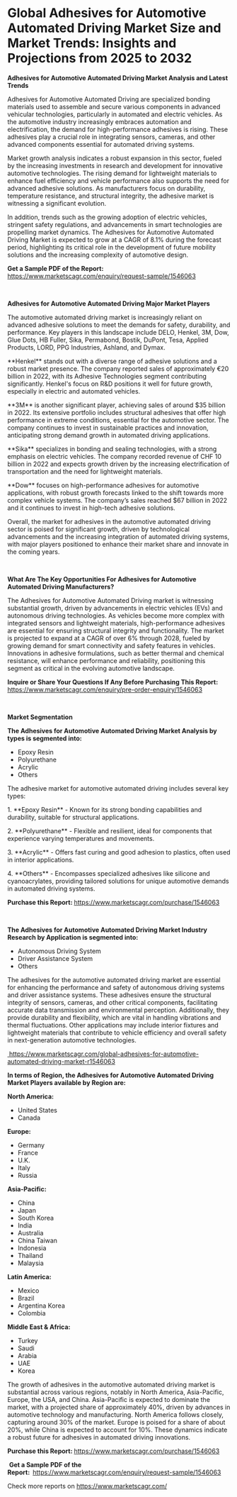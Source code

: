 <p><h1>Global Adhesives for Automotive Automated Driving Market Size and Market Trends: Insights and Projections from 2025 to 2032</h1></p><p><strong>Adhesives for Automotive Automated Driving Market Analysis and Latest Trends</strong></p>
<p><p>Adhesives for Automotive Automated Driving are specialized bonding materials used to assemble and secure various components in advanced vehicular technologies, particularly in automated and electric vehicles. As the automotive industry increasingly embraces automation and electrification, the demand for high-performance adhesives is rising. These adhesives play a crucial role in integrating sensors, cameras, and other advanced components essential for automated driving systems.</p><p>Market growth analysis indicates a robust expansion in this sector, fueled by the increasing investments in research and development for innovative automotive technologies. The rising demand for lightweight materials to enhance fuel efficiency and vehicle performance also supports the need for advanced adhesive solutions. As manufacturers focus on durability, temperature resistance, and structural integrity, the adhesive market is witnessing a significant evolution.</p><p>In addition, trends such as the growing adoption of electric vehicles, stringent safety regulations, and advancements in smart technologies are propelling market dynamics. The Adhesives for Automotive Automated Driving Market is expected to grow at a CAGR of 8.1% during the forecast period, highlighting its critical role in the development of future mobility solutions and the increasing complexity of automotive design.</p></p>
<p><strong>Get a Sample PDF of the Report:&nbsp;</strong> <a href="https://www.marketscagr.com/enquiry/request-sample/1546063?utm_campaign=2113&utm_medium=2&utm_source=Github&utm_content=ia&utm_term=01022025&utm_id=adhesives-for-automotive-automated-driving">https://www.marketscagr.com/enquiry/request-sample/1546063</a></p>
<p>&nbsp;</p>
<p><strong>Adhesives for Automotive Automated Driving Major Market Players</strong></p>
<p><p>The automotive automated driving market is increasingly reliant on advanced adhesive solutions to meet the demands for safety, durability, and performance. Key players in this landscape include DELO, Henkel, 3M, Dow, Glue Dots, HB Fuller, Sika, Permabond, Bostik, DuPont, Tesa, Applied Products, LORD, PPG Industries, Ashland, and Dymax.</p><p>**Henkel** stands out with a diverse range of adhesive solutions and a robust market presence. The company reported sales of approximately €20 billion in 2022, with its Adhesive Technologies segment contributing significantly. Henkel's focus on R&D positions it well for future growth, especially in electric and automated vehicles.</p><p>**3M** is another significant player, achieving sales of around $35 billion in 2022. Its extensive portfolio includes structural adhesives that offer high performance in extreme conditions, essential for the automotive sector. The company continues to invest in sustainable practices and innovation, anticipating strong demand growth in automated driving applications.</p><p>**Sika** specializes in bonding and sealing technologies, with a strong emphasis on electric vehicles. The company recorded revenue of CHF 10 billion in 2022 and expects growth driven by the increasing electrification of transportation and the need for lightweight materials.</p><p>**Dow** focuses on high-performance adhesives for automotive applications, with robust growth forecasts linked to the shift towards more complex vehicle systems. The company’s sales reached $67 billion in 2022 and it continues to invest in high-tech adhesive solutions.</p><p>Overall, the market for adhesives in the automotive automated driving sector is poised for significant growth, driven by technological advancements and the increasing integration of automated driving systems, with major players positioned to enhance their market share and innovate in the coming years.</p></p>
<p>&nbsp;</p>
<p><strong>What Are The Key Opportunities For Adhesives for Automotive Automated Driving Manufacturers?</strong></p>
<p><p>The Adhesives for Automotive Automated Driving market is witnessing substantial growth, driven by advancements in electric vehicles (EVs) and autonomous driving technologies. As vehicles become more complex with integrated sensors and lightweight materials, high-performance adhesives are essential for ensuring structural integrity and functionality. The market is projected to expand at a CAGR of over 6% through 2028, fueled by growing demand for smart connectivity and safety features in vehicles. Innovations in adhesive formulations, such as better thermal and chemical resistance, will enhance performance and reliability, positioning this segment as critical in the evolving automotive landscape.</p></p>
<p><strong>Inquire or Share Your Questions If Any Before Purchasing This Report:</strong> <a href="https://www.marketscagr.com/enquiry/pre-order-enquiry/1546063?utm_campaign=2113&utm_medium=2&utm_source=Github&utm_content=ia&utm_term=01022025&utm_id=adhesives-for-automotive-automated-driving">https://www.marketscagr.com/enquiry/pre-order-enquiry/1546063</a></p>
<p>&nbsp;</p>
<p><strong>Market Segmentation</strong></p>
<p><strong>The Adhesives for Automotive Automated Driving Market Analysis by types is segmented into:</strong></p>
<p><ul><li>Epoxy Resin</li><li>Polyurethane</li><li>Acrylic</li><li>Others</li></ul></p>
<p><p>The adhesive market for automotive automated driving includes several key types: </p><p>1. **Epoxy Resin** - Known for its strong bonding capabilities and durability, suitable for structural applications.</p><p>  </p><p>2. **Polyurethane** - Flexible and resilient, ideal for components that experience varying temperatures and movements.</p><p>3. **Acrylic** - Offers fast curing and good adhesion to plastics, often used in interior applications.</p><p>4. **Others** - Encompasses specialized adhesives like silicone and cyanoacrylates, providing tailored solutions for unique automotive demands in automated driving systems.</p></p>
<p><strong>Purchase this Report:&nbsp;</strong><a href="https://www.marketscagr.com/purchase/1546063?utm_campaign=2113&utm_medium=2&utm_source=Github&utm_content=ia&utm_term=01022025&utm_id=adhesives-for-automotive-automated-driving">https://www.marketscagr.com/purchase/1546063</a></p>
<p>&nbsp;</p>
<p><strong>The Adhesives for Automotive Automated Driving Market Industry Research by Application is segmented into:</strong></p>
<p><ul><li>Autonomous Driving System</li><li>Driver Assistance System</li><li>Others</li></ul></p>
<p><p>The adhesives for the automotive automated driving market are essential for enhancing the performance and safety of autonomous driving systems and driver assistance systems. These adhesives ensure the structural integrity of sensors, cameras, and other critical components, facilitating accurate data transmission and environmental perception. Additionally, they provide durability and flexibility, which are vital in handling vibrations and thermal fluctuations. Other applications may include interior fixtures and lightweight materials that contribute to vehicle efficiency and overall safety in next-generation automotive technologies.</p></p>
<p><a href="https://www.marketscagr.com/global-adhesives-for-automotive-automated-driving-market-r1546063?utm_campaign=2113&utm_medium=2&utm_source=Github&utm_content=ia&utm_term=01022025&utm_id=adhesives-for-automotive-automated-driving">&nbsp;https://www.marketscagr.com/global-adhesives-for-automotive-automated-driving-market-r1546063</a></p>
<p><strong>In terms of Region, the Adhesives for Automotive Automated Driving Market Players available by Region are:</strong></p>
<p>
    <p> <strong> North America: </strong>
        <ul>
            <li>United States</li>
            <li>Canada</li>
        </ul>
        </p> 
    <p> <strong> Europe: </strong>
        <ul>
            <li>Germany</li>
            <li>France</li>
            <li>U.K.</li>
            <li>Italy</li>
            <li>Russia</li>
        </ul>
        </p> 
    <p> <strong> Asia-Pacific: </strong>
        <ul>
            <li>China</li>
            <li>Japan</li>
            <li>South Korea</li>
            <li>India</li>
            <li>Australia</li>
            <li>China Taiwan</li>
            <li>Indonesia</li>
            <li>Thailand</li>
            <li>Malaysia</li>
        </ul>
        </p> 
    <p> <strong> Latin America: </strong>
        <ul>
            <li>Mexico</li>
            <li>Brazil</li>
            <li>Argentina Korea</li>
            <li>Colombia</li>
        </ul>
        </p> 
    <p> <strong> Middle East & Africa: </strong>
        <ul>
            <li>Turkey</li>
            <li>Saudi</li>
            <li>Arabia</li>
            <li>UAE</li>
            <li>Korea</li>
        </ul>
    </p>
    </p>
<p><p>The growth of adhesives in the automotive automated driving market is substantial across various regions, notably in North America, Asia-Pacific, Europe, the USA, and China. Asia-Pacific is expected to dominate the market, with a projected share of approximately 40%, driven by advances in automotive technology and manufacturing. North America follows closely, capturing around 30% of the market. Europe is poised for a share of about 20%, while China is expected to account for 10%. These dynamics indicate a robust future for adhesives in automated driving innovations.</p></p>
<p><strong>Purchase this Report: </strong><a href="https://www.marketscagr.com/purchase/1546063?utm_campaign=2113&utm_medium=2&utm_source=Github&utm_content=ia&utm_term=01022025&utm_id=adhesives-for-automotive-automated-driving">https://www.marketscagr.com/purchase/1546063</a></p>
<p>&nbsp;<strong>Get a Sample PDF of the Report:&nbsp;&nbsp;</strong><a href="https://www.marketscagr.com/enquiry/request-sample/1546063?utm_campaign=2113&utm_medium=2&utm_source=Github&utm_content=ia&utm_term=01022025&utm_id=adhesives-for-automotive-automated-driving">https://www.marketscagr.com/enquiry/request-sample/1546063</a></p>
<p><strong></strong></p>
<p>Check more reports on <a href="https://www.marketscagr.com/?utm_campaign=2113&utm_medium=2&utm_source=Github&utm_content=ia&utm_term=01022025&utm_id=adhesives-for-automotive-automated-driving">https://www.marketscagr.com/</a></p>